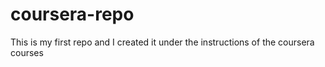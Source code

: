 coursera-repo
=============

This is my first repo and I created it under the instructions of the coursera courses
